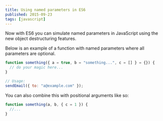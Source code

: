 ```yaml
---
title: Using named parameters in ES6
published: 2015-09-23
tags: [javascript]
---
```


Now with ES6 you can simulate named parameters in JavaScript using the new object destructuring features.

Below is an example of a function with named parameters where all parameters are optional.

```js
function something({ a = true, b = "something...", c = [] } = {}) {
  // do your magic here...
}

// Usage:
sendEmail({ to: "a@example.com" });
```

You can also combine this with positional arguments like so:

```js
function something(a, b, { c = 1 }) {
  //...
}
```
